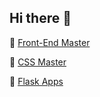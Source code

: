 ## Hi there 👋
💜 [Front-End Master](https://github.com/laneyreed/Frontend-Master)

🎨 [CSS Master](https://github.com/laneyreed/CSS-Master)

🔮 [Flask Apps](https://github.com/laneyreed/Flask-Apps)
<!--
**laneyreed/laneyreed** is a ✨ _special_ ✨ repository because its `README.md` (this file) appears on your GitHub profile.

Here are some ideas to get you started:

- 🔭 I’m currently working on ...
- 🌱 I’m currently learning ...
- 👯 I’m looking to collaborate on ...
- 🤔 I’m looking for help with ...
- 💬 Ask me about ...
- 📫 How to reach me: ...
- 😄 Pronouns: ...
- ⚡ Fun fact: ...
-->
